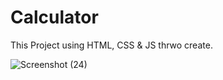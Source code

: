# Calculator
 This Project using HTML, CSS & JS thrwo create.

![Screenshot (24)](https://github.com/Dhrumit2003/Calculator/assets/141128230/618cbfcf-a3ea-4a32-b8ff-e43dde0dedbf)
